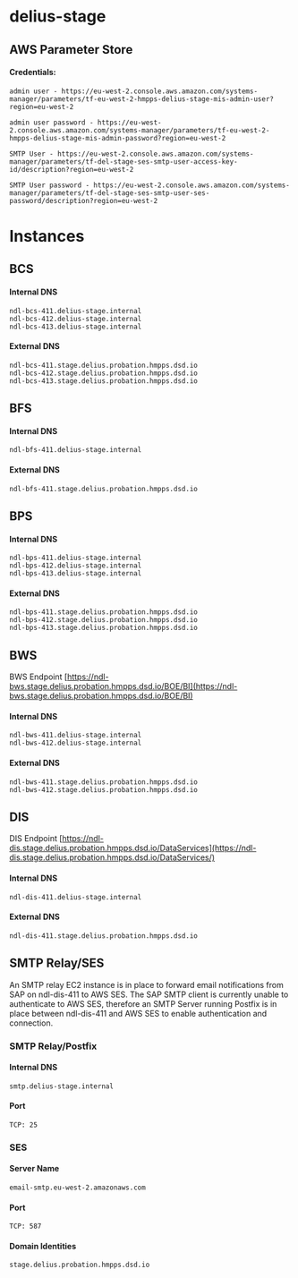 # delius-stage

## AWS Parameter Store

#### Credentials:

```
admin user - https://eu-west-2.console.aws.amazon.com/systems-manager/parameters/tf-eu-west-2-hmpps-delius-stage-mis-admin-user?region=eu-west-2

admin user password - https://eu-west-2.console.aws.amazon.com/systems-manager/parameters/tf-eu-west-2-hmpps-delius-stage-mis-admin-password?region=eu-west-2

SMTP User - https://eu-west-2.console.aws.amazon.com/systems-manager/parameters/tf-del-stage-ses-smtp-user-access-key-id/description?region=eu-west-2

SMTP User password - https://eu-west-2.console.aws.amazon.com/systems-manager/parameters/tf-del-stage-ses-smtp-user-ses-password/description?region=eu-west-2
```

# Instances

## BCS

#### Internal DNS


```
ndl-bcs-411.delius-stage.internal
ndl-bcs-412.delius-stage.internal
ndl-bcs-413.delius-stage.internal
```

#### External DNS

```
ndl-bcs-411.stage.delius.probation.hmpps.dsd.io
ndl-bcs-412.stage.delius.probation.hmpps.dsd.io
ndl-bcs-413.stage.delius.probation.hmpps.dsd.io
```
## BFS

#### Internal DNS

```
ndl-bfs-411.delius-stage.internal
```

#### External DNS

```
ndl-bfs-411.stage.delius.probation.hmpps.dsd.io
```
## BPS
#### Internal DNS


```
ndl-bps-411.delius-stage.internal
ndl-bps-412.delius-stage.internal
ndl-bps-413.delius-stage.internal
```

#### External DNS

```
ndl-bps-411.stage.delius.probation.hmpps.dsd.io
ndl-bps-412.stage.delius.probation.hmpps.dsd.io
ndl-bps-413.stage.delius.probation.hmpps.dsd.io

```
## BWS
BWS Endpoint [https://ndl-bws.stage.delius.probation.hmpps.dsd.io/BOE/BI](https://ndl-bws.stage.delius.probation.hmpps.dsd.io/BOE/BI)

#### Internal DNS


```
ndl-bws-411.delius-stage.internal
ndl-bws-412.delius-stage.internal
```

#### External DNS

```
ndl-bws-411.stage.delius.probation.hmpps.dsd.io
ndl-bws-412.stage.delius.probation.hmpps.dsd.io
```
## DIS
DIS Endpoint [https://ndl-dis.stage.delius.probation.hmpps.dsd.io/DataServices](https://ndl-dis.stage.delius.probation.hmpps.dsd.io/DataServices/)

#### Internal DNS


```
ndl-dis-411.delius-stage.internal
```

#### External DNS

```
ndl-dis-411.stage.delius.probation.hmpps.dsd.io
```

## SMTP Relay/SES
An SMTP relay EC2 instance is in place to forward email notifications from SAP on ndl-dis-411 to AWS SES. The SAP SMTP client is currently unable to authenticate to AWS SES, therefore an SMTP Server running Postfix is in place between ndl-dis-411 and AWS SES to enable authentication and connection.

### SMTP Relay/Postfix
#### Internal DNS
```
smtp.delius-stage.internal
```
#### Port
```
TCP: 25
```


### SES
#### Server Name
```
email-smtp.eu-west-2.amazonaws.com
```
#### Port
```
TCP: 587
```

#### Domain Identities
```
stage.delius.probation.hmpps.dsd.io
```

